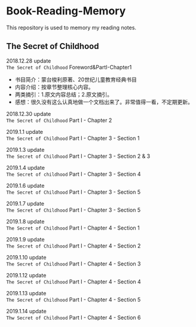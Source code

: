 # Book-Reading-Memory

 This repository is used to memory my reading notes.
 
 ## The Secret of Childhood
 2018.12.28 update  
 `The Secret of Childhood` Foreword&PartI-Chapter1
 - 书目简介：蒙台梭利原著、20世纪儿童教育经典书目
 - 内容介绍：按章节整理核心内容。
 - 两类摘引：1.原文内容总结；2.原文摘引。
 - 感想：很久没有这么认真地做一个文档出来了。非常值得一看，不定期更新。

 2018.12.30 update  
 `The Secret of Childhood` Part I - Chapter 2

 2019.1.1 update  
 `The Secret of Childhood` Part I - Chapter 3 - Section 1
 
 2019.1.3 update  
 `The Secret of Childhood` Part I - Chapter 3 - Section 2 & 3

 2019.1.4 update   
 `The Secret of childhood` Part I - Chapter 3 - Section 4

 2019.1.6 update  
 `The Secret of Childhood` Part I - Chapter 3 - Section 5 
 
 2019.1.7 update   
 `The Secret of Childhood` Part I - Chapter 3 - Section 5

 2019.1.8 update   
 `The Secret of Childhood` Part I - Chapter 4 - Section 1

 2019.1.9 update  
 `The Secret of Childhood` Part I - Chapter 4 - Section 2

 2019.1.10 update  
 `The Secret of Childhood` Part I - Chapter 4 - Section 3

 2019.1.12 update  
 `The Secret of Childhood` Part I - Chapter 4 - Section 4

 2019.1.13 update  
 `The Secret of Childhood` Part I - Chapter 4 - Section 5
 
 2019.1.14 update  
 `Thw Secret of Childhood` Part I - Chapter 4 - Section 6